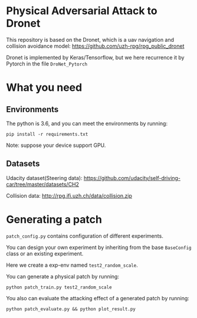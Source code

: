 # Physical Adversarial Attack to Dronet
This repository is based on the Dronet, which is a uav navigation and collision avoidance model: https://github.com/uzh-rpg/rpg_public_dronet

Dronet is implemented by Keras/Tensorflow, but we here recurrence it by Pytorch in the file `DroNet_Pytorch`


# What you need
## Environments
The python is 3.6, and you can meet the environments by running:
```
pip install -r requirements.txt
```
Note: suppose your device support GPU.


## Datasets
Udacity dataset(Steering data): https://github.com/udacity/self-driving-car/tree/master/datasets/CH2

Collision data: http://rpg.ifi.uzh.ch/data/collision.zip

# Generating a patch
`patch_config.py` contains configuration of different experiments. 

You can design your own experiment by inheriting from the base `BaseConfig` class or an existing experiment.

Here we create a exp-env named `test2_random_scale`.

You can generate a physical patch by running:
```
python patch_train.py test2_random_scale
```
You also can evaluate the attacking effect of a generated patch by running:
```
python patch_evaluate.py && python plot_result.py
```
